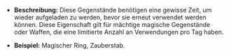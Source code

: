 - **Beschreibung:** Diese Gegenstände benötigen eine gewisse Zeit, um wieder aufgeladen zu werden, bevor sie erneut verwendet werden können. Diese Eigenschaft gilt für mächtige magische Gegenstände oder Waffen, die eine limitierte Anzahl an Verwendungen pro Tag haben.

- **Beispiel:** Magischer Ring, Zauberstab.